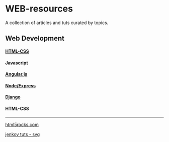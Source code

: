 # WEB-resources
A collection of articles and tuts curated by topics.

## Web Development

#### [HTML-CSS](#html-css-1)

#### [Javascript]()

#### [Angular.js]()

#### [Node/Express]()

#### [Django]()

#### HTML-CSS
---
[html5rocks.com](https://www.html5rocks.com/en/)

[jenkov tuts - svg](http://tutorials.jenkov.com/svg/path-element.html)
